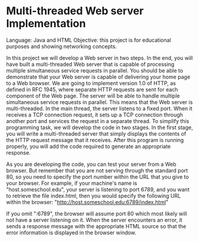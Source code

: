 Multi-threaded Web server Implementation
=================================================================================================================================
Language: Java and HTML
Objective: this project is for educational purposes and showing networking concepts.

In this project we will develop a Web server in two steps. In the end, you will have built a multi-threaded Web server that is capable of processing multiple simultaneous service requests in parallel. You should be able to demonstrate that your Web server is capable of delivering your home page to a Web browser. We are going to implement version 1.0 of HTTP, as defined in RFC 1945, where separate HTTP requests are sent for each component of the Web page. The server will be able to handle multiple simultaneous
service requests in parallel. This means that the Web server is multi-threaded. In the main thread, the server listens to a fixed port. When it receives a TCP connection request, it sets up a TCP connection through another port and services the request in a separate thread. To simplify this programming task, we will develop the code in two stages. In the first stage, you will write a multi-threaded server that simply displays the contents of the HTTP request message that it receives. After this program is running properly, you will add the code required to generate an appropriate response.

As you are developing the code, you can test your server from a Web browser. But remember that you are not serving through the standard port 80, so you need to specify the port number within the URL that you give to your browser. For example, if your machine's name is "host.someschool.edu", your server is listening to port 6789, and you want to retrieve the file index.html, then you would specify the following URL within the browser: "http://host.someschool.edu:6789/index.html"

If you omit ":6789", the browser will assume port 80 which most likely will not have a server listening on it. When the server encounters an error, it sends a response message with the appropriate HTML source so that the error information is displayed in the browser window.
